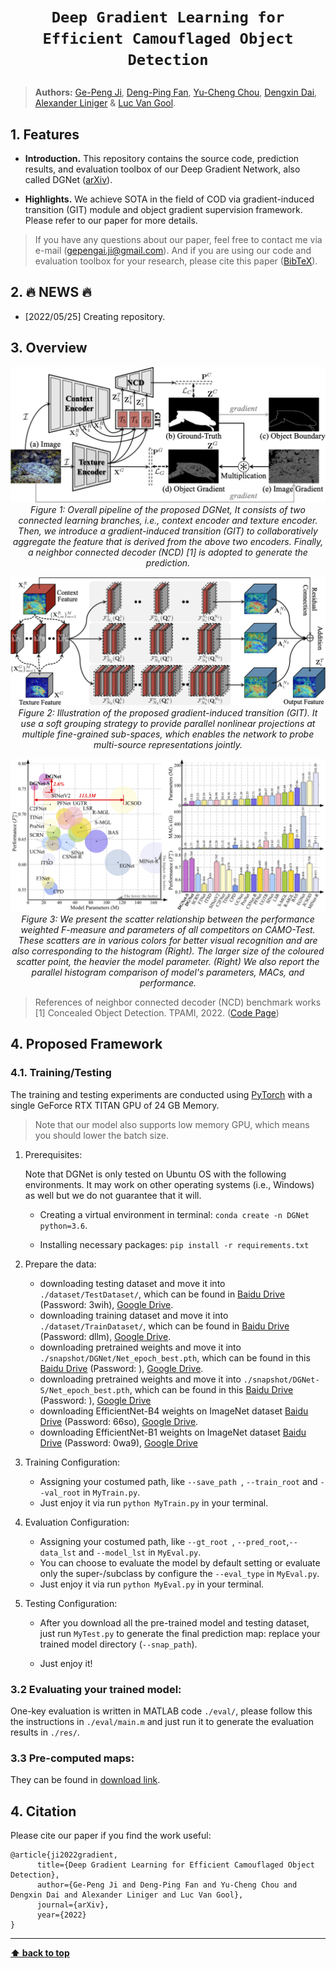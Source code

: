 # <p align=center>`Deep Gradient Learning for Efficient Camouflaged Object Detection`</p>

> **Authors:** 
> [Ge-Peng Ji](https://github.com/GewelsJI), 
> [Deng-Ping Fan](https://dengpingfan.github.io/), 
> [Yu-Cheng Chou](https://github.com/johnson111788), 
> [Dengxin Dai](),
> [Alexander Liniger]() &
> [Luc Van Gool]().

## 1. Features

- **Introduction.** This repository contains the source code, prediction results, and evaluation toolbox of our Deep Gradient Network, also called DGNet ([arXiv]()).

- **Highlights.** We achieve SOTA in the field of COD via gradient-induced transition (GIT) module and object gradient supervision framework. 
Please refer to our paper for more details.

> If you have any questions about our paper, feel free to contact me via e-mail (gepengai.ji@gmail.com). 
> And if you are using our code and evaluation toolbox for your research, please cite this paper ([BibTeX](#4-citation)).

## 2. :fire: NEWS :fire:

- [2022/05/25] Creating repository.

## 3. Overview

<p align="center">
    <img src="assest/DGNetFramework.png"/> <br />
    <em> 
    Figure 1: Overall pipeline of the proposed DGNet, It consists of two connected learning branches, i.e., context encoder and texture encoder. 
    Then, we introduce a gradient-induced transition (GIT) to collaboratively aggregate the feature that is derived from the above two encoders. Finally, a neighbor connected decoder (NCD) [1] is adopted to generate the prediction.
    </em>
</p>


<p align="center">
    <img src="assest/GIT.png"/> <br />
    <em> 
    Figure 2: Illustration of the proposed gradient-induced transition (GIT). 
    It use a soft grouping strategy to provide parallel nonlinear projections at multiple fine-grained sub-spaces, which enables the network to probe multi-source representations jointly.
    </em>
</p>

<p align="center">
    <img src="assest/BubbleBarFig.png"/> <br />
    <em> 
    Figure 3: We present the scatter relationship between the performance weighted F-measure and parameters of all competitors on CAMO-Test.
    These scatters are in various colors for better visual recognition and are also corresponding to the histogram (Right).
    The larger size of the coloured scatter point, the heavier the model parameter.
    (Right) We also report the parallel histogram comparison of model's parameters, MACs, and performance.
    </em>
</p>


> References of neighbor connected decoder (NCD) benchmark works<br>
> [1] Concealed Object Detection. TPAMI, 2022. ([Code Page](https://github.com/GewelsJI/SINet-V2))<br>


## 4. Proposed Framework

### 4.1. Training/Testing

The training and testing experiments are conducted using [PyTorch](https://github.com/pytorch/pytorch) with 
a single GeForce RTX TITAN GPU of 24 GB Memory.

> Note that our model also supports low memory GPU, which means you should lower the batch size.

1. Prerequisites:
  
    Note that DGNet is only tested on Ubuntu OS with the following environments. 
    It may work on other operating systems (i.e., Windows) as well but we do not guarantee that it will.
    
    + Creating a virtual environment in terminal: `conda create -n DGNet python=3.6`.
    
    + Installing necessary packages: `pip install -r requirements.txt
`

1. Prepare the data:

    + downloading testing dataset and move it into `./dataset/TestDataset/`, 
    which can be found in [Baidu Drive](https://pan.baidu.com/s/1Gg9zco1rt8314cuemqMFBg) (Password: 3wih), [Google Drive](https://drive.google.com/file/d/1LraHmnmgqibzqpqTi4E4l1O2MTusJjrZ/view?usp=sharing).
    + downloading training dataset and move it into `./dataset/TrainDataset/`, 
    which can be found in [Baidu Drive](https://pan.baidu.com/s/175Xx6SQbN2YE9A_ImtTM5A) (Password: dllm), [Google Drive](https://drive.google.com/file/d/1VLKI5pJdM6p4fW2cBZ_2EnoykbQeAHOe/view?usp=sharing).
    + downloading pretrained weights and move it into `./snapshot/DGNet/Net_epoch_best.pth`, 
    which can be found in this [Baidu Drive]() (Password: ), [Google Drive]().
    + downloading pretrained weights and move it into `./snapshot/DGNet-S/Net_epoch_best.pth`, 
    which can be found in this [Baidu Drive]() (Password: ), [Google Drive]()
    + downloading EfficientNet-B4 weights on ImageNet dataset [Baidu Drive](https://pan.baidu.com/s/1xBC6qiXjC4oSztQNy_1Cmg) (Password: 66so), [Google Drive](https://drive.google.com/file/d/1XrUOmgB86L84JefoNq0gq2scBZjGaTkm/view?usp=sharing).
    + downloading EfficientNet-B1 weights on ImageNet dataset [Baidu Drive](https://pan.baidu.com/s/1ORAVErkwvgqG0J3qX79pLw) (Password: 0wa9), [Google Drive](https://drive.google.com/file/d/1niq1xi5IMdBToyS8kUzoppFIqTYM9kRr/view?usp=sharing)
   
1. Training Configuration:

    + Assigning your costumed path, like `--save_path `, `--train_root` and `--val_root` in `MyTrain.py`.
    + Just enjoy it via run `python MyTrain.py` in your terminal.
    
1. Evaluation Configuration:

    + Assigning your costumed path, like `--gt_root `, `--pred_root`,`--data_lst` and `--model_lst` in `MyEval.py`.
    + You can choose to evaluate the model by default setting or evaluate only the super-/subclass by configure the `--eval_type` in `MyEval.py`.    
    + Just enjoy it via run `python MyEval.py` in your terminal.

1. Testing Configuration:

    + After you download all the pre-trained model and testing dataset, just run `MyTest.py` to generate the final prediction map: 
    replace your trained model directory (`--snap_path`).
    
    + Just enjoy it!

### 3.2 Evaluating your trained model:

One-key evaluation is written in MATLAB code `./eval/`, 
please follow this the instructions in `./eval/main.m` and just run it to generate the evaluation results in `./res/`.

### 3.3 Pre-computed maps: 
They can be found in [download link]().


## 4. Citation

Please cite our paper if you find the work useful: 

    @article{ji2022gradient,
          title={Deep Gradient Learning for Efficient Camouflaged Object Detection},
          author={Ge-Peng Ji and Deng-Ping Fan and Yu-Cheng Chou and Dengxin Dai and Alexander Liniger and Luc Van Gool},
          journal={arXiv},
          year={2022}
    } 
---

**[⬆ back to top](#0-preface)**
